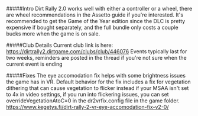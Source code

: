#####Intro
Dirt Rally 2.0 works well with either a controller or a wheel, there are wheel recommendations in the Assetto guide if you're interested.
It's recommended to get the Game of the Year edition since the DLC is pretty expensive if bought separately, and the full bundle only costs a couple bucks more when the game is on sale.

#####Club Details
Current club link is here: https://dirtrally2.dirtgame.com/clubs/club/446076
Events typically last for two weeks, reminders are posted in the thread if you're not sure when the current event is ending

#####Fixes
The eye accomodation fix helps with some brightness issues the game has in VR.
Default behavior for the fix includes a fix for vegetation dithering that can cause vegetation to flicker instead if your MSAA isn't set to 4x in video settings, if you run into flickering issues, you can set overrideVegetationAtoC=0 in the dr2vrfix.config file in the game folder.
https://www.kegetys.fi/dirt-rally-2-vr-eye-accomodation-fix-v2-0/